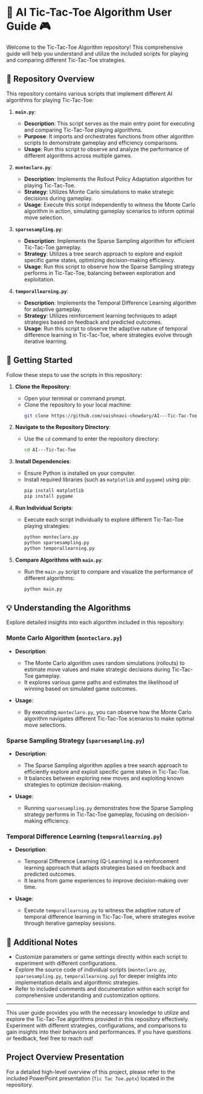 # 🤖 AI Tic-Tac-Toe Algorithm User Guide 🎮

Welcome to the Tic-Tac-Toe Algorithm repository! This comprehensive guide will help you understand and utilize the included scripts for playing and comparing different Tic-Tac-Toe strategies.

## 📁 Repository Overview

This repository contains various scripts that implement different AI algorithms for playing Tic-Tac-Toe:

1. **`main.py`**:
   - **Description**: This script serves as the main entry point for executing and comparing Tic-Tac-Toe playing algorithms.
   - **Purpose**: It imports and orchestrates functions from other algorithm scripts to demonstrate gameplay and efficiency comparisons.
   - **Usage**: Run this script to observe and analyze the performance of different algorithms across multiple games.

2. **`monteclaro.py`**:
   - **Description**: Implements the Rollout Policy Adaptation algorithm for playing Tic-Tac-Toe.
   - **Strategy**: Utilizes Monte Carlo simulations to make strategic decisions during gameplay.
   - **Usage**: Execute this script independently to witness the Monte Carlo algorithm in action, simulating gameplay scenarios to inform optimal move selection.

3. **`sparsesampling.py`**:
   - **Description**: Implements the Sparse Sampling algorithm for efficient Tic-Tac-Toe gameplay.
   - **Strategy**: Utilizes a tree search approach to explore and exploit specific game states, optimizing decision-making efficiency.
   - **Usage**: Run this script to observe how the Sparse Sampling strategy performs in Tic-Tac-Toe, balancing between exploration and exploitation.

4. **`temporallearning.py`**:
   - **Description**: Implements the Temporal Difference Learning algorithm for adaptive gameplay.
   - **Strategy**: Utilizes reinforcement learning techniques to adapt strategies based on feedback and predicted outcomes.
   - **Usage**: Run this script to observe the adaptive nature of temporal difference learning in Tic-Tac-Toe, where strategies evolve through iterative learning.

## 🚀 Getting Started

Follow these steps to use the scripts in this repository:

1. **Clone the Repository**:
   - Open your terminal or command prompt.
   - Clone the repository to your local machine:
     ```bash
     git clone https://github.com/vaishnavi-chowdary/AI---Tic-Tac-Toe.git
     ```

2. **Navigate to the Repository Directory**:
   - Use the `cd` command to enter the repository directory:
     ```bash
     cd AI---Tic-Tac-Toe
     ```

3. **Install Dependencies**:
   - Ensure Python is installed on your computer.
   - Install required libraries (such as `matplotlib` and `pygame`) using pip:
     ```bash
     pip install matplotlib
     pip install pygame
     ```

4. **Run Individual Scripts**:
   - Execute each script individually to explore different Tic-Tac-Toe playing strategies:
     ```bash
     python monteclaro.py
     python sparsesampling.py
     python temporallearning.py
     ```

5. **Compare Algorithms with `main.py`**:
   - Run the `main.py` script to compare and visualize the performance of different algorithms:
     ```bash
     python main.py
     ```

## 💡 Understanding the Algorithms

Explore detailed insights into each algorithm included in this repository:

### Monte Carlo Algorithm (`monteclaro.py`)

- **Description**:
  - The Monte Carlo algorithm uses random simulations (rollouts) to estimate move values and make strategic decisions during Tic-Tac-Toe gameplay.
  - It explores various game paths and estimates the likelihood of winning based on simulated game outcomes.

- **Usage**:
  - By executing `monteclaro.py`, you can observe how the Monte Carlo algorithm navigates different Tic-Tac-Toe scenarios to make optimal move selections.

### Sparse Sampling Strategy (`sparsesampling.py`)

- **Description**:
  - The Sparse Sampling algorithm applies a tree search approach to efficiently explore and exploit specific game states in Tic-Tac-Toe.
  - It balances between exploring new moves and exploiting known strategies to optimize decision-making.

- **Usage**:
  - Running `sparsesampling.py` demonstrates how the Sparse Sampling strategy performs in Tic-Tac-Toe gameplay, focusing on decision-making efficiency.

### Temporal Difference Learning (`temporallearning.py`)

- **Description**:
  - Temporal Difference Learning (Q-Learning) is a reinforcement learning approach that adapts strategies based on feedback and predicted outcomes.
  - It learns from game experiences to improve decision-making over time.

- **Usage**:
  - Execute `temporallearning.py` to witness the adaptive nature of temporal difference learning in Tic-Tac-Toe, where strategies evolve through iterative gameplay sessions.

## 🌟 Additional Notes

- Customize parameters or game settings directly within each script to experiment with different configurations.
- Explore the source code of individual scripts (`monteclaro.py`, `sparsesampling.py`, `temporallearning.py`) for deeper insights into implementation details and algorithmic strategies.
- Refer to included comments and documentation within each script for comprehensive understanding and customization options.

---

This user guide provides you with the necessary knowledge to utilize and explore the Tic-Tac-Toe algorithms provided in this repository effectively. Experiment with different strategies, configurations, and comparisons to gain insights into their behaviors and performances. If you have questions or feedback, feel free to reach out!

## Project Overview Presentation

For a detailed high-level overview of this project, please refer to the included PowerPoint presentation (`Tic Tac Toe.pptx`) located in the repository.

